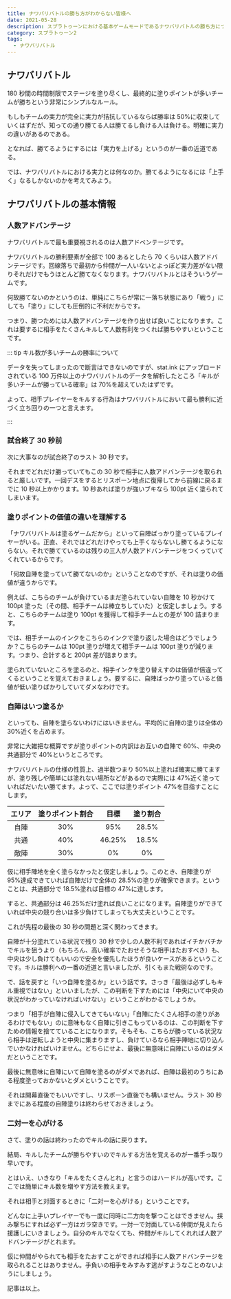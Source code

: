 ```yaml
---
title: ナワバリバトルの勝ち方がわからない皆様へ
date: 2021-05-28
description: スプラトゥーンにおける基本ゲームモードであるナワバリバトルの勝ち方について考察します
category: スプラトゥーン2
tags:
  - ナワバリバトル
---
```


## ナワバリバトル

180 秒間の時間制限でステージを塗り尽くし、最終的に塗りポイントが多いチームが勝ちという非常にシンプルなルール。

もしもチームの実力が完全に実力が拮抗しているならば勝率は 50%に収束していくはずだが、知っての通り勝てる人は勝てるし負ける人は負ける。明確に実力の違いがあるのである。

となれば、勝てるようにするには「実力を上げる」というのが一番の近道である。

では、ナワバリバトルにおける実力とは何なのか。勝てるようになるには「上手く」なるしかないのかを考えてみよう。

## ナワバリバトルの基本情報

### 人数アドバンテージ

ナワバリバトルで最も重要視されるのは人数アドベンテージです。

ナワバリバトルの勝利要素が全部で 100 あるとしたら 70 くらいは人数アドバンテージです。回線落ちで最初から仲間が一人いないとよっぽど実力差がない限りそれだけでもうほとんど勝てなくなります。ナワバリバトルとはそういうゲームです。

何故勝てないのかというのは、単純にこちらが常に一落ち状態にあり「戦う」にしても「塗り」にしても圧倒的に不利だからです。

つまり、勝つためには人数アドバンテージを作り出せば良いことになります。これは要するに相手をたくさんキルして人数有利をつくれば勝ちやすいということです。

::: tip キル数が多いチームの勝率について

データを失ってしまったので断言はできないのですが、stat.ink にアップロードされている 100 万件以上のナワバリバトルのデータを解析したところ「キルが多いチームが勝っている確率」は 70%を超えていたはずです。

よって、相手プレイヤーをキルする行為はナワバリバトルにおいて最も勝利に近づく立ち回りの一つと言えます。

:::

### 試合終了 30 秒前

次に大事なのが試合終了のラスト 30 秒です。

それまでどれだけ勝っていてもこの 30 秒で相手に人数アドバンテージを取られると厳しいです。一回デスをするとリスポーン地点に復帰してから前線に戻るまでに 10 秒以上かかります。10 秒あれば塗りが強いブキなら 100pt 近く塗られてしまいます。

### 塗りポイントの価値の違いを理解する

「ナワバリバトルは塗るゲームだから」といって自陣ばっかり塗っているプレイヤーがいる。正直、それではどれだけやっても上手くならないし勝てるようにならない。それで勝てているのは残りの三人が人数アドバンテージをつくっていてくれているからです。

「何故自陣を塗っていて勝てないのか」ということなのですが、それは塗りの価値が違うからです。

例えば、こちらのチームが負けているまだ塗られていない自陣を 10 秒かけて 100pt 塗った（その間、相手チームは棒立ちしていた）と仮定しましょう。すると、こちらのチームは塗り 100pt を獲得して相手チームとの差が 100 詰まります。

では、相手チームのインクをこちらのインクで塗り返した場合はどうでしょうか？こちらのチームは 100pt 塗りが増えて相手チームは 100pt 塗りが減ります。つまり、合計すると 200pt 差が詰まります。

塗られていないところを塗るのと、相手インクを塗り替えすのは価値が倍違ってくるということを覚えておきましょう。要するに、自陣ばっかり塗っていると価値が低い塗りばかりしていてダメなわけです。

### 自陣はいつ塗るか

といっても、自陣を塗らないわけにはいきません。平均的に自陣の塗りは全体の 30%近くを占めます。

非常に大雑把な概算ですが塗りポイントの内訳はお互いの自陣で 60%、中央の共通部分で 40%というところです。

ナワバリバトルの仕様の性質上、過半数つまり 50%以上塗れば確実に勝てますが、塗り残しや簡単には塗れない場所などがあるので実際には 47%近く塗っていればだいたい勝てます。よって、ここでは塗りポイント 47%を目指すことにします。

| エリア | 塗りポイント割合 |  目標  | 塗り割合 |
| :----: | :--------------: | :----: | :------: |
|  自陣  |       30%        |  95%   |  28.5%   |
|  共通  |       40%        | 46.25% |  18.5%   |
|  敵陣  |       30%        |   0%   |    0%    |

仮に相手陣地を全く塗らなかったと仮定しましょう。このとき、自陣塗りが 95%達成できていれば自陣だけで全体の 28.5%の塗りが確保できます。ということは、共通部分で 18.5%塗れば目標の 47%に達します。

すると、共通部分は 46.25%だけ塗れば良いことになります。自陣塗りができていれば中央の競り合いは多少負けてしまっても大丈夫ということです。

これが先程の最後の 30 秒の問題と深く関わってきます。

自陣が十分塗れている状況で残り 30 秒で少しの人数不利であればイチかバチかでキルを狙うより（もちろん、高い確率でたおせそうな相手はたおすべき）も、中央は少し負けてもいいので安全を優先したほうが良いケースがあるということです。キルは勝利への一番の近道と言いましたが、引くもまた戦術なのです。

で、話を戻すと「いつ自陣を塗るか」という話です。さっき「最後は必ずしもキル重視ではない」といいましたが、この判断を下すためには「中央にいて中央の状況がわかっていなければいけない」ということがわかるでしょうか。

つまり「相手が自陣に侵入してきてもいない」「自陣にたくさん相手の塗りがあるわけでもない」のに意味もなく自陣に引きこもっているのは、この判断を下すための情報を捨てていることになります。そもそも、こちらが勝っている状況なら相手は逆転しようと中央に集まりますし、負けているなら相手陣地に切り込んでいかなければいけません。どちらにせよ、最後に無意味に自陣にいるのはダメだということです。

最後に無意味に自陣にいて自陣を塗るのがダメであれば、自陣は最初のうちにある程度塗っておかないとダメということです。

それは開幕直後でもいいですし、リスポーン直後でも構いません。ラスト 30 秒までにある程度の自陣塗りは終わらせておきましょう。

### 二対一を心がける

さて、塗りの話は終わったのでキルの話に戻ります。

結局、キルしたチームが勝ちやすいのでキルする方法を覚えるのが一番手っ取り早いです。

とはいえ、いきなり「キルをたくさんとれ」と言うのはハードルが高いです。ここでは簡単にキル数を増やす方法を教えます。

それは相手と対面するときに「二対一を心がける」ということです。

どんなに上手いプレイヤーでも一度に同時に二方向を撃つことはできません。挟み撃ちにすれば必ず一方はガラ空きです。一対一で対面している仲間が見えたら援護しにいきましょう。自分のキルでなくても、仲間がキルしてくれれば人数アドバンテージがとれます。

仮に仲間がやられても相手をたおすことができれば相手に人数アドバンテージを取られることはありません。手負いの相手をみすみす逃がすようなことのないようにしましょう。

記事は以上。
